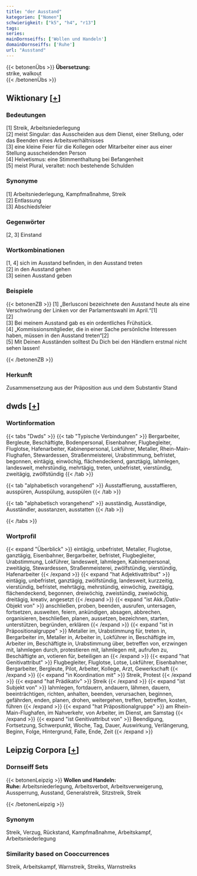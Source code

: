 ```yaml
---
title: "der Ausstand"
kategorien: ["Nomen"]
schwierigkeit: ["k5", "h4", "r13"]
tags:
series:
mainDornseiffs: ['Wollen und Handeln']
domainDornseiffs: ['Ruhe']
url: "Ausstand"
---
```


{{< betonenÜbs >}}
**Übersetzung:**  
strike, walkout  
{{< /betonenÜbs >}}

## Wiktionary [[+](https://de.wiktionary.org/wiki/Ausstand)]

### Bedeutungen
[1] Streik, Arbeitsniederlegung  
[2] meist Singular: das Ausscheiden aus dem Dienst, einer Stellung, oder das Beenden eines Arbeitsverhältnisses  
[3] eine kleine Feier für die Kollegen oder Mitarbeiter einer aus einer Stellung ausscheidenden Person  
[4] Helvetismus: eine Stimmenthaltung bei Befangenheit  
[5] meist Plural, veraltet: noch bestehende Schulden  

### Synonyme
[1] Arbeitsniederlegung, Kampfmaßnahme, Streik  
[2] Entlassung  
[3] Abschiedsfeier  

### Gegenwörter
[2, 3] Einstand  

### Wortkombinationen
[1, 4] sich im Ausstand befinden, in den Ausstand treten  
[2] in den Ausstand gehen  
[3] seinen Ausstand geben  

### Beispiele
{{< betonenZB >}}
[1] „Berlusconi bezeichnete den Ausstand heute als eine Verschwörung der Linken vor der Parlamentswahl im April.“[1]  
[2]  
[3] Bei meinem Ausstand gab es ein ordentliches Frühstück.  
[4] „Kommissionsmitglieder, die in einer Sache persönliche Interessen haben, müssen in den Ausstand treten“[2]  
[5] Mit Deinen Ausständen solltest Du Dich bei den Händlern erstmal nicht sehen lassen!  

{{< /betonenZB >}}
### Herkunft
Zusammensetzung aus der Präposition aus und dem Substantiv Stand  



## dwds [[+](https://www.dwds.de/wb/Ausstand)]

### Wortinformation
{{< tabs "Dwds" >}}
{{< tab "Typische Verbindungen" >}}
Bergarbeiter, Bergleute, Beschäftigte, Bodenpersonal, Eisenbahner, Flugbegleiter, Fluglotse, Hafenarbeiter, Kabinenpersonal, Lokführer, Metaller, Rhein-Main-Flughafen, Stewardessen, Straßenmeisterei, Urabstimmung, befristet, begonnen, eintägig, einwöchig, flächendeckend, ganztägig, lahmlegen, landesweit, mehrstündig, mehrtägig, treten, unbefristet, vierstündig, zweitägig, zwölfstündig
{{< /tab >}}

{{< tab "alphabetisch vorangehend" >}}
Ausstaffierung, ausstaffieren, ausspüren, Ausspülung, ausspülen
{{< /tab >}}

{{< tab "alphabetisch vorangehend" >}}
ausständig, Ausständige, Ausständler, ausstanzen, ausstatten
{{< /tab >}}

{{< /tabs >}}

### Wortprofil
{{< expand "Überblick" >}} eintägig, unbefristet, Metaller, Fluglotse, ganztägig, Eisenbahner, Bergarbeiter, befristet, Flugbegleiter, Urabstimmung, Lokführer, landesweit, lahmlegen, Kabinenpersonal, zweitägig, Stewardessen, Straßenmeisterei, zwölfstündig, vierstündig, Hafenarbeiter {{< /expand >}}
{{< expand "hat Adjektivattribut" >}} eintägig, unbefristet, ganztägig, zwölfstündig, landesweit, kurzzeitig, vierstündig, befristet, mehrtägig, mehrstündig, einwöchig, zweitägig, flächendeckend, begonnen, dreiwöchig, zweistündig, zweiwöchig, dreitägig, kreativ, angesetzt {{< /expand >}}
{{< expand "ist Akk./Dativ-Objekt von" >}} anschließen, proben, beenden, ausrufen, untersagen, fortsetzen, ausweiten, feiern, ankündigen, absagen, abbrechen, organisieren, beschließen, planen, aussetzen, bezeichnen, starten, unterstützen, begründen, erklären {{< /expand >}}
{{< expand "ist in Präpositionalgruppe" >}} Metaller im, Urabstimmung für, treten in, Bergarbeiter im, Metaller in, Arbeiter in, Lokführer in, Beschäftigte im, Arbeiter im, Beschäftigte in, Urabstimmung über, betreffen von, erzwingen mit, lahmlegen durch, protestieren mit, lahmlegen mit, aufrufen zu, Beschäftigte an, votieren für, beteiligen an {{< /expand >}}
{{< expand "hat Genitivattribut" >}} Flugbegleiter, Fluglotse, Lotse, Lokführer, Eisenbahner, Bergarbeiter, Bergleute, Pilot, Arbeiter, Kollege, Arzt, Gewerkschaft {{< /expand >}}
{{< expand "in Koordination mit" >}} Streik, Protest {{< /expand >}}
{{< expand "hat Prädikativ" >}} Streik {{< /expand >}}
{{< expand "ist Subjekt von" >}} lahmlegen, fortdauern, andauern, lähmen, dauern, beeinträchtigen, richten, anhalten, beenden, verursachen, beginnen, gefährden, enden, planen, drohen, weitergehen, treffen, betreffen, kosten, führen {{< /expand >}}
{{< expand "hat Präpositionalgruppe" >}} am Rhein-Main-Flughafen, im Nahverkehr, von Arbeiter, im Dienst, am Samstag {{< /expand >}}
{{< expand "ist Genitivattribut von" >}} Beendigung, Fortsetzung, Schwerpunkt, Woche, Tag, Dauer, Auswirkung, Verlängerung, Beginn, Folge, Hintergrund, Falle, Ende, Zeit {{< /expand >}}

## Leipzig Corpora [[+](https://corpora.uni-leipzig.de/en/res?word=Ausstand&corpusId=deu_newscrawl-public_2018)]

### Dornseiff Sets
{{< betonenLeipzig >}}
**Wollen und Handeln:**  
**Ruhe:** Arbeitsniederlegung, Arbeitsverbot, Arbeitsverweigerung, Aussperrung, Ausstand, Generalstreik, Sitzstreik, Streik  

{{< /betonenLeipzig >}}

### Synonym
Streik, Verzug, Rückstand, Kampfmaßnahme, Arbeitskampf, Arbeitsniederlegung


### Similarity based on Cooccurrences
Streik, Arbeitskampf, Warnstreik, Streiks, Warnstreiks

